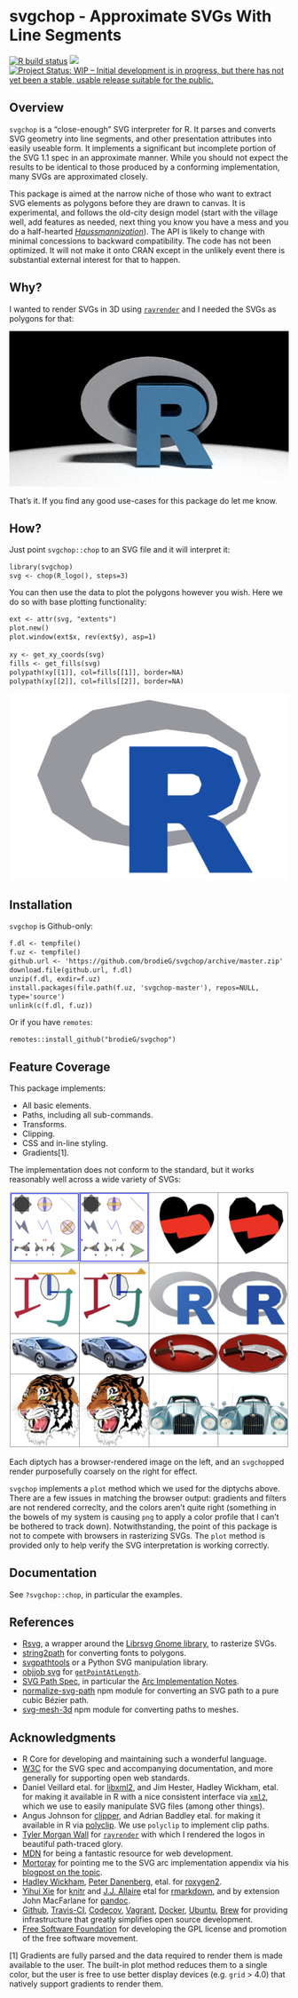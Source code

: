 <!-- README.md is generated from README.Rmd. Please edit that file

library(rmarkdown)
render('README.Rmd', output_format=md_document())
# render('README.Rmd', output_format=html_vignette())
-->
svgchop - Approximate SVGs With Line Segments
=============================================

<!-- badges: start -->
[![R build
status](https://github.com/brodieG/svgchop/workflows/R-CMD-check/badge.svg)](https://github.com/brodieG/svgchop/actions)
[![](https://codecov.io/github/brodieG/svgchop/coverage.svg?branch=master)](https://codecov.io/github/brodieG/svgchop?branch=master)
[![Project Status: WIP – Initial development is in progress, but there
has not yet been a stable, usable release suitable for the
public.](https://www.repostatus.org/badges/latest/wip.svg)](https://www.repostatus.org/#wip)
<!-- badges: end -->

Overview
--------

`svgchop` is a “close-enough” SVG interpreter for R. It parses and
converts SVG geometry into line segments, and other presentation
attributes into easily useable form. It implements a significant but
incomplete portion of the SVG 1.1 spec in an approximate manner. While
you should not expect the results to be identical to those produced by a
conforming implementation, many SVGs are approximated closely.

This package is aimed at the narrow niche of those who want to extract
SVG elements as polygons before they are drawn to canvas. It is
experimental, and follows the old-city design model (start with the
village well, add features as needed, next thing you know you have a
mess and you do a half-hearted
[*Haussmannization*](https://en.wikipedia.org/wiki/Haussmann%27s_renovation_of_Paris)).
The API is likely to change with minimal concessions to backward
compatibility. The code has not been optimized. It will not make it onto
CRAN except in the unlikely event there is substantial external interest
for that to happen.

Why?
----

I wanted to render SVGs in 3D using
[`rayrender`](https://cran.r-project.org/web/packages/rayrender/index.html)
and I needed the SVGs as polygons for that:

<img src=extra/r-3d.png alt="R Logo in 3D!" style='width: 650px;'/>

That’s it. If you find any good use-cases for this package do let me
know.

How?
----

Just point `svgchop::chop` to an SVG file and it will interpret it:

    library(svgchop)
    svg <- chop(R_logo(), steps=3)

You can then use the data to plot the polygons however you wish. Here we
do so with base plotting functionality:

    ext <- attr(svg, "extents")
    plot.new()
    plot.window(ext$x, rev(ext$y), asp=1)

    xy <- get_xy_coords(svg)
    fills <- get_fills(svg)
    polypath(xy[[1]], col=fills[[1]], border=NA)
    polypath(xy[[2]], col=fills[[2]], border=NA)

![](extra/figures/README-r-logo-1.png)

Installation
------------

`svgchop` is Github-only:

    f.dl <- tempfile()
    f.uz <- tempfile()
    github.url <- 'https://github.com/brodieG/svgchop/archive/master.zip'
    download.file(github.url, f.dl)
    unzip(f.dl, exdir=f.uz)
    install.packages(file.path(f.uz, 'svgchop-master'), repos=NULL, type='source')
    unlink(c(f.dl, f.uz))

Or if you have `remotes`:

    remotes::install_github("brodieG/svgchop")

Feature Coverage
----------------

This package implements:

-   All basic elements.
-   Paths, including all sub-commands.
-   Transforms.
-   Clipping.
-   CSS and in-line styling.
-   Gradients[1].

The implementation does not conform to the standard, but it works
reasonably well across a wide variety of SVGs:

<a href=extra/gallery.png style='text-decoration: none; color: inherit;'>
<img
  src=extra/gallery.png style='width: 650px;'
  alt="diptychs comparing SVGs to their svgchop counterparts"
/> </a>

Each diptych has a browser-rendered image on the left, and an
`svgchop`ped render purposefully coarsely on the right for effect.

`svgchop` implements a `plot` method which we used for the diptychs
above. There are a few issues in matching the browser output: gradients
and filters are not rendered correclty, and the colors aren’t quite
right (something in the bowels of my system is causing `png` to apply a
color profile that I can’t be bothered to track down). Notwithstanding,
the point of this package is not to compete with browsers in rasterizing
SVGs. The `plot` method is provided only to help verify the SVG
interpretation is working correctly.

Documentation
-------------

See `?svgchop::chop`, in particular the examples.

References
----------

-   [Rsvg](https://cran.r-project.org/package=rsvg), a wrapper around
    the [Librsvg Gnome library](https://developer.gnome.org/rsvg/), to
    rasterize SVGs.
-   [string2path](https://github.com/yutannihilation/string2path) for
    converting fonts to polygons.
-   [svgpathtools](https://github.com/mathandy/svgpathtools) or a Python
    SVG manipulation library.
-   [objjob svg](http://objjob.phrogz.net/svg/hierarchy) for
    [`getPointAtLength`](http://phrogz.net/svg/convert_path_to_polygon.xhtml).
-   [SVG Path Spec](https://www.w3.org/TR/SVG/paths.html), in particular
    the [Arc Implementation
    Notes](https://www.w3.org/TR/SVG11/implnote.html#ArcImplementationNotes).
-   [normalize-svg-path](https://github.com/jkroso/normalize-svg-path)
    npm module for converting an SVG path to a pure cubic Bézier path.
-   [svg-mesh-3d](https://github.com/mattdesl/svg-mesh-3d) npm module
    for converting paths to meshes.

Acknowledgments
---------------

-   R Core for developing and maintaining such a wonderful language.
-   [W3C](https://www.w3.org/) for the SVG spec and accompanying
    documentation, and more generally for supporting open web standards.
-   Daniel Veillard etal. for [libxml2](http://www.xmlsoft.org/), and
    Jim Hester, Hadley Wickham, etal. for making it available in R with
    a nice consistent interface via
    [`xml2`](https://cran.r-project.org/package=xml2), which we use to
    easily manipulate SVG files (among other things).
-   Angus Johnson for [clipper](http://angusj.com/delphi/clipper.php),
    and Adrian Baddley etal. for making it available in R via
    [polyclip](https://cran.r-project.org/package=polyclip). We use
    `polyclip` to implement clip paths.
-   [Tyler Morgan Wall](https://github.com/tylermorganwall/) for
    [`rayrender`](https://cran.r-project.org/web/packages/rayrender/index.html)
    with which I rendered the logos in beautiful path-traced glory.
-   [MDN](https://developer.mozilla.org/en-US/) for being a fantastic
    resource for web development.
-   [Mortoray](https://twitter.com/edaqa) for pointing me to the SVG arc
    implementation appendix via his [blogpost on the
    topic](https://mortoray.com/2017/02/16/rendering-an-svg-elliptical-arc-as-bezier-curves/).
-   [Hadley Wickham](https://github.com/hadley/), [Peter
    Danenberg](https://github.com/klutometis), etal. for
    [roxygen2](https://cran.r-project.org/package=roxygen2).
-   [Yihui Xie](https://github.com/yihui) for
    [knitr](https://cran.r-project.org/package=knitr) and [J.J.
    Allaire](https://github.com/jjallaire) etal for
    [rmarkdown](https://cran.r-project.org/package=rmarkdown), and by
    extension John MacFarlane for [pandoc](http://pandoc.org/).
-   [Github](https://github.com/), [Travis-CI](https://travis-ci.org/),
    [Codecov](https://codecov.io/),
    [Vagrant](https://www.vagrantup.com/),
    [Docker](https://www.docker.com/),
    [Ubuntu](https://www.ubuntu.com/), [Brew](https://brew.sh/) for
    providing infrastructure that greatly simplifies open source
    development.
-   [Free Software Foundation](http://fsf.org/) for developing the GPL
    license and promotion of the free software movement.

[1] Gradients are fully parsed and the data required to render them is
made available to the user. The built-in plot method reduces them to a
single color, but the user is free to use better display devices (e.g.
`grid` &gt; 4.0) that natively support gradients to render them.
